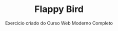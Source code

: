 <h1 align="center">Flappy Bird</h1>

<p align="center">Exercicio criado do Curso Web Moderno Completo</p>